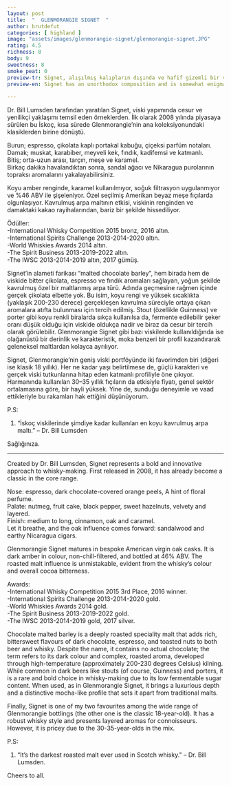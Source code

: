 ```yaml
---
layout: post
title:  "  GLENMORANGIE SIGNET  "
author: brutdefut
categories: [ highland ]
image: "assets/images/glenmorangie-signet/glenmorangie-signet.JPG"
rating: 4.5
richness: 8
body: 9
sweetness: 8
smoke_peat: 0
preview-tr: Signet, alışılmış kalıpların dışında ve hafif gizemli bir viski.                        
preview-en: Signet has an unorthodox composition and is somewhat enigmatic.                
     
---
```


Dr. Bill Lumsden tarafından yaratılan Signet, viski yapımında cesur ve yenilikçi yaklaşımı temsil eden örneklerden. İlk olarak 2008 yılında piyasaya sürülen bu İskoç, kısa sürede Glenmorangie’nin ana koleksiyonundaki klasiklerden birine dönüştü.  

Burun; espresso, çikolata kaplı portakal kabuğu, çiçeksi parfüm notaları.   
Damak; muskat, karabiber, meyveli kek, fındık, kadifemsi ve katmanlı.  
Bitiş; orta-uzun arası, tarçın, meşe ve karamel.  
Birkaç dakika havalandıktan sonra, sandal ağacı ve Nikaragua purolarının topraksı aromalarını yakalayabilirsiniz.  

Koyu amber renginde, karamel kullanılmıyor, soğuk filtrasyon uygulanmıyor ve %46 ABV ile şişeleniyor. Özel seçilmiş Amerikan beyaz meşe fıçılarda olgunlaşıyor. Kavrulmuş arpa maltının etkisi, viskinin renginden ve damaktaki kakao rayihalarından, bariz bir şekilde hissediliyor.   

Ödüller:  
-International Whisky Competition 2015 bronz, 2016 altın.  
-International Spirits Challenge 2013-2014-2020 altın.  
-World Whiskies Awards 2014 altın.  
-The Spirit Business 2013-2019-2022 altın.  
-The IWSC 2013-2014-2019 altın, 2017 gümüş.   

Signet’in alameti farikası “malted chocolate barley”, hem birada hem de viskide bitter çikolata, espresso ve fındık aromaları sağlayan, yoğun şekilde kavrulmuş özel bir maltlanmış arpa türü. Adında geçmesine rağmen içinde gerçek çikolata elbette yok. Bu isim, koyu rengi ve yüksek sıcaklıkta (yaklaşık 200-230 derece) gerçekleşen kavrulma süreciyle ortaya çıkan aromalara atıfta bulunması için tercih edilmiş. Stout (özellikle Guinness) ve porter gibi koyu renkli biralarda sıkça kullanılsa da, fermente edilebilir şeker oranı düşük olduğu için viskide oldukça nadir ve biraz da cesur bir tercih olarak görülebilir. Glenmorangie Signet gibi bazı viskilerde kullanıldığında ise olağanüstü bir derinlik ve karakteristik, moka benzeri bir profil kazandırarak geleneksel maltlardan kolayca ayrılıyor.  

Signet, Glenmorangie’nin geniş viski portföyünde iki favorimden biri (diğeri ise klasik 18 yıllık). Her ne kadar yaşı belirtilmese de, güçlü karakteri ve gerçek viski tutkunlarına hitap eden katmanlı profiliyle öne çıkıyor. Harmanında kullanılan 30–35 yıllık fıçıların da etkisiyle fiyatı, genel sektör ortalamasına göre, bir hayli yüksek. Yine de, sunduğu deneyimle ve vaad ettikleriyle bu rakamları hak ettiğini düşünüyorum.  

P.S:  
1. “İskoç viskilerinde şimdiye kadar kullanılan en koyu kavrulmuş arpa maltı.” – Dr. Bill Lumsden  

Sağlığınıza.                            
   
-----------------------------------------------

<p id="english"></p>

Created by Dr. Bill Lumsden, Signet represents a bold and innovative approach to whisky-making. First released in 2008, it has already become a classic in the core range.   

Nose: espresso, dark chocolate-covered orange peels, A hint of floral perfume.  
Palate: nutmeg, fruit cake, black pepper, sweet hazelnuts, velvety and layered.   
Finish: medium to long, cinnamon, oak and caramel.  
Let it breathe, and the oak influence comes forward: sandalwood and earthy Nicaragua cigars.  

Glenmorangie Signet matures in bespoke American virgin oak casks. It is dark amber in colour, non-chill-filtered, and bottled at 46% ABV. The roasted malt influence is unmistakable, evident from the whisky’s colour and overall cocoa bitterness.   

Awards:  
-International Whisky Competition 2015 3rd Place, 2016 winner.  
-International Spirits Challenge 2013-2014-2020 gold.  
-World Whiskies Awards 2014 gold.  
-The Spirit Business 2013-2019-2022 gold.  
-The IWSC 2013-2014-2019 gold, 2017 silver.   

Chocolate malted barley is a deeply roasted speciality malt that adds rich, bittersweet flavours of dark chocolate, espresso, and toasted nuts to both beer and whisky. Despite the name, it contains no actual chocolate; the term refers to its dark colour and complex, roasted aroma, developed through high-temperature (approximately 200-230 degrees Celsius) kilning. While common in dark beers like stouts (of course, Guinness) and porters, it is a rare and bold choice in whisky-making due to its low fermentable sugar content. When used, as in Glenmorangie Signet, it brings a luxurious depth and a distinctive mocha-like profile that sets it apart from traditional malts.  

Finally, Signet is one of my two favourites among the wide range of Glenmorangie bottlings (the other one is the classic 18-year-old). It has a robust whisky style and presents layered aromas for connoisseurs. However, it is pricey due to the 30-35-year-olds in the mix.  

P.S:  
1. “It’s the darkest roasted malt ever used in Scotch whisky." – Dr. Bill Lumsden. 

Cheers to all.   
 
    
